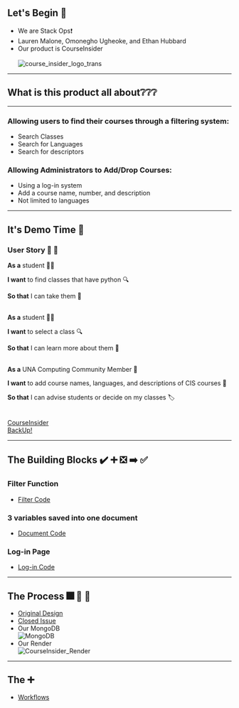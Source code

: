## Let's Begin :blue_book:
* We are Stack Ops:exclamation:
* Lauren Malone, Omonegho Ugheoke, and Ethan Hubbard
* Our product is CourseInsider <br><br>
![course_insider_logo_trans](https://user-images.githubusercontent.com/111534176/232884866-4573578f-29f2-4f09-8eae-970c75079c17.png)
________________________________________
## What is this product all about:grey_question::grey_question::grey_question:
________________________________________

### Allowing users to find their courses through a filtering system:
* Search Classes
* Search for Languages
* Search for descriptors
### Allowing Administrators to Add/Drop Courses:
* Using a log-in system
* Add a course name, number, and description
* Not limited to languages
________________________________________
## It's Demo Time :construction:
### User Story :raising_hand: :book:

**As a** student :woman_technologist:

**I want** to find classes that have python :mag:

**So that** I can take them :memo:  
<br />

**As a** student :technologist:

**I want** to select a class :mag:

**So that** I can learn more about them :book: <br><br>

**As a** UNA Computing Community Member :man:

**I want** to add course names, languages, and descriptions of CIS courses :bookmark:

**So that** I can advise students or decide on my classes 🏷️  
<br><br>
[CourseInsider](https://cisdatabase.onrender.com/) <br>
[BackUp!](https://github.com/HubbbaBubbba/StackOps/wiki/CourseInsider)
________________________________________
## The Building Blocks :heavy_check_mark:  :heavy_plus_sign: :negative_squared_cross_mark: :arrow_right: :white_check_mark:
### Filter Function
* [Filter Code](https://github.com/HubbbaBubbba/StackOps/blob/92f93e3d5840c02c235a1c0aaa9f248a2008cd09/views/search.ejs#L44-L62)
### 3 variables saved into one document
* [Document Code](https://github.com/HubbbaBubbba/StackOps/blob/92f93e3d5840c02c235a1c0aaa9f248a2008cd09/app.js#L106-L135)
### Log-in Page
* [Log-in Code](https://github.com/HubbbaBubbba/StackOps/blob/92f93e3d5840c02c235a1c0aaa9f248a2008cd09/app.js#L48-L68)
________________________________________
## The Process :fireworks: :runner: :walking:
* [Original Design](https://github.com/HubbbaBubbba/StackOps/wiki/The-Process)
* [Closed Issue](https://github.com/HubbbaBubbba/StackOps/issues/3) <br>
* Our MongoDB <br>
![MongoDB](https://user-images.githubusercontent.com/111534176/235577709-076d507d-34a3-4e98-a775-bef625c2c620.PNG) <br>
* Our Render <br>
![CourseInsider_Render](https://user-images.githubusercontent.com/111534176/235577912-24c96c72-ae26-4dbe-863c-796f400f57c7.png)

________________________________________
## The :heavy_plus_sign:
* [Workflows](https://github.com/HubbbaBubbba/StackOps/blob/92f93e3d5840c02c235a1c0aaa9f248a2008cd09/workflows/learn-github-actions.yml#L10-L23)

